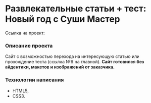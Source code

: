 # Развлекательные статьи + тест: Новый год с Суши Мастер

Ссылка на проект: 

### Описание проекта
Сайт с возможностью перехода на интересующую статью или прохождение теста (ссылка №6 на главной). **Сайт готовился без айдентики, макетов и изображений от заказчика**.

### Технологии написания
* HTML5,
* CSS3.
